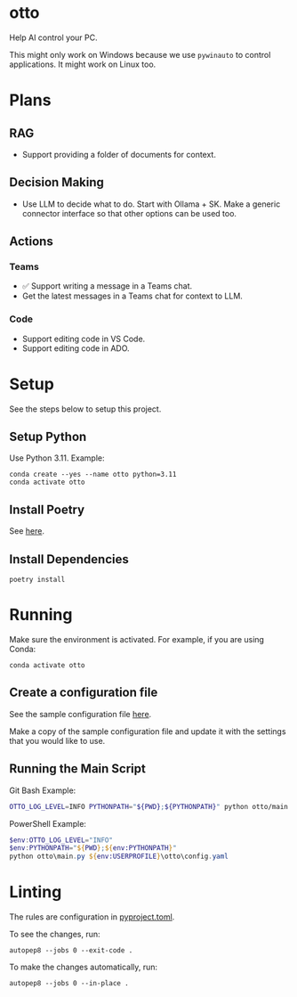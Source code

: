 # otto
Help AI control your PC.

This might only work on Windows because we use `pywinauto` to control applications.
It might work on Linux too.

# Plans
## RAG
- Support providing a folder of documents for context.

## Decision Making
- Use LLM to decide what to do. Start with Ollama + SK. Make a generic connector interface so that other options can be used too.

## Actions
### Teams
- ✅ Support writing a message in a Teams chat.
- Get the latest messages in a Teams chat for context to LLM.

### Code
- Support editing code in VS Code.
- Support editing code in ADO.

# Setup
See the steps below to setup this project.

## Setup Python
Use Python 3.11.
Example:
```shell
conda create --yes --name otto python=3.11
conda activate otto
```

## Install Poetry
See [here](https://python-poetry.org/docs/main).

## Install Dependencies
```shell
poetry install
```

# Running
Make sure the environment is activated.
For example, if you are using Conda:
```shell
conda activate otto
```

## Create a configuration file
See the sample configuration file [here](./sample_config.yaml).

Make a copy of the sample configuration file and update it with the settings that you would like to use.

## Running the Main Script
Git Bash Example:
```bash
OTTO_LOG_LEVEL=INFO PYTHONPATH="${PWD};${PYTHONPATH}" python otto/main.py ~/otto/config.yaml
```

PowerShell Example:
```powershell
$env:OTTO_LOG_LEVEL="INFO"
$env:PYTHONPATH="${PWD};${env:PYTHONPATH}"
python otto\main.py ${env:USERPROFILE}\otto\config.yaml
```

# Linting
The rules are configuration in [pyproject.toml](pyproject.toml).

To see the changes, run:
```shell
autopep8 --jobs 0 --exit-code .
```

To make the changes automatically, run:
```shell
autopep8 --jobs 0 --in-place .
```
